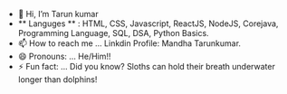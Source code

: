 - 👋 Hi, I’m Tarun kumar
- ** Languges ** : HTML, CSS, Javascript, ReactJS, NodeJS, Corejava, Programming Language, SQL, DSA, Python Basics.
- 📫 How to reach me ... Linkdin Profile: Mandha Tarunkumar.
- 😄 Pronouns: ... He/Him!!
- ⚡ Fun fact: ... Did you know? Sloths can hold their breath underwater longer than dolphins!

<!---
Tarunkumar28-ai/Tarunkumar28-ai is a ✨ special ✨ repository because its `README.md` (this file) appears on your GitHub profile.
You can click the Preview link to take a look at your changes.
--->
